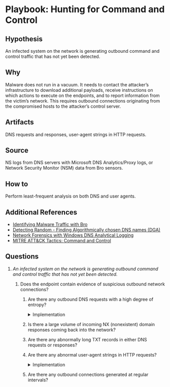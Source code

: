 # Playbook: Hunting for Command and Control

## Hypothesis

An infected system on the network is generating outbound command and control traffic that has not yet been detected. 

## Why

Malware does not run in a vacuum. It needs to contact the attacker’s infrastructure to download additional payloads, receive instructions on which actions to execute on the endpoints, and to report information from the victim’s network. This requires outbound connections originating from the compromised hosts to the attacker’s control server.

## Artifacts

DNS requests and responses, user-agent strings in HTTP requests.

## Source

NS logs from DNS servers with Microsoft DNS Analytics/Proxy logs, or Network Security Monitor (NSM) data from Bro sensors.

## How to

Perform least-frequent analysis on both DNS and user agents.

## Additional References

*	[Identifying Malware Traffic with Bro](http://blog.opensecurityresearch.com/2014/03/identifying-malware-traffic-with-bro.html)
*	[Detecting Random - Finding Algorithmically chosen DNS names (DGA)](https://isc.sans.edu/forums/diary/Detecting+Random+Finding+Algorithmically+chosen+DNS+names+DGA/19893/)
*	[Network Forensics with Windows DNS Analytical Logging](https://blogs.technet.microsoft.com/teamdhcp/2015/11/23/network-forensics-with-windows-dns-analytical-logging/)
*	[MITRE ATT&CK Tactics: Command and Control](https://attack.mitre.org/wiki/Command_and_Control) 


## Questions

1.  *An infected system on the network is generating outbound command and control traffic that has not yet been detected.* 

    1.  Does the endpoint contain evidence of suspicious outbound network connections?

        1. Are there any outbound DNS requests with a high degree of entropy?

            <details>
            <summary>Implementation</summary>

			*   Collect dns requests from DNS server or NSM logs.
			*   Run them against "freq.py" to determine degree of entropy.

            </details>

        2. Is there a large volume of incoming NX (nonexistent) domain responses coming back into the network?

        3. Are there any abnormally long TXT records in either DNS requests or responses?

        4. Are there any abnormal user-agent strings in HTTP requests?

            <details>
            <summary>Implementation</summary>

            *   Collect user agents from HTTP requests from the proxy or NSM logs.
            *	Sort from most common to least common.
            *	Inspect the outliers (the least frequent).

            </details>

        5. Are there any outbound connections generated at regular intervals?


                



